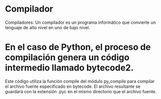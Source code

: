 # Compilador
Compiladores: Un compilador es un programa informático que convierte un lenguaje de alto nivel en uno de bajo nivel.


# En el caso de Python, el proceso de compilación genera un código intermedio llamado bytecode2.

Este código utiliza la función compile del módulo py_compile para compilar el archivo fuente especificado en bytecode. El archivo resultante se guardará con la extensión .pyc en el mismo directorio que el archivo fuente.
